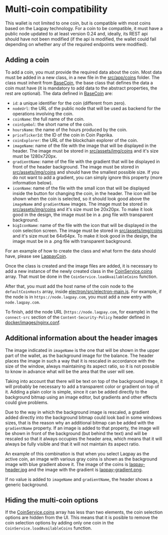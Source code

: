 # Multi-coin compatibility

This wallet is not limited to one coin, but is compatible with most coins based on the Laqpay technology. For a
coin to be compatible, it must have a public node updated to at least version 0.24 and, ideally, its REST api
should have not been modified (if the api is modified, the wallet could fail depending on whether any of the
required endpoints were modified).

## Adding a coin

To add a coin, you must provide the required data about the coin. Most data must be added in a new class, in a new
file in the [src/app/coins](src/app/coins) folder. The class must inherit from
[BaseCoin](src/app/coins/basecoin.ts), the base class that defines the data a coin must have (it is mandatory to
add data to the abstract properties, the rest are optional). The data defined
in [BaseCoin](src/app/coins/basecoin.ts) are:

- `id`: a unique identifier for the coin (different from zero).
- `nodeUrl`: the URL of the public node that will be used as backend for the operations involving the coin.
- `coinName`: the full name of the coin.
- `coinSymbol`: the short name of the coin.
- `hoursName`: the name of the hours produced by the coin.
- `priceTickerId`: the ID of the coin in Coin Paprika.
- `coinExplorer`: the URL of the blockchain explorer of the coin.
- `imageName`: name of the file with the image that will be displayed in the header. The image must be stored in
[src/assets/img/coins](src/assets/img/coins) and it's size must be 1280x720px.
- `gradientName`: name of the file with the gradient that will be displayed in front of the header background.
The image must be stored in [src/assets/img/coins](src/assets/img/coins) and should have the smallest possible
size. If you do not want to add a gradient, you can simply ignore this property (more information below).
- `iconName`: name of the file with the small icon that will be displayed inside the button for changing the coin,
in the header. The icon will be shown when the coin is selected, so it should look good above the `imageName` and
`gradientName` images. The image must be stored in [src/assets/img/coins](src/assets/img/coins) and it's size
must be 20x20px. To make it look good in the design, the image must be in a .png file with transparent background.
- `bigIconName`: name of the file with the icon that will be displayed in the coin selection screen. The image must
be stored in [src/assets/img/coins](src/assets/img/coins) and it's size must be 64x64px. To make it look good in
the design, the image must be in a .png file with transparent background.

For an example of how to create the class and what form the data should have, please see
[LaqpayCoin](src/app/coins/laqpay.coin.ts).

Once the class is created and the image files are added, it is necessary to add a new instance of the newly created
class in the [CoinService.coins](src/app/services/coin.service.ts) array. That must be done in the
`CoinService.loadAvailableCoins` function.

After that, you must add the host name of the coin node to the `defaultCoinHosts` array, inside
[electron/src/electron-main.js](electron/src/electron-main.js). For example, if the node is in
`https://node.laqpay.com`, you must add a new entry with `node.laqpay.com`.

To finish, add the node URL (`https://node.laqpay.com`, for example) in the `connect-src` section of the
`Content-Security-Policy` header defined in [docker/images/nginx.conf](docker/images/nginx.conf).

## Additional information about the header images

The image indicated in `imageName` is the one that will be shown in the upper part of the wallet, as the background
image for the balance. The header places the image in such a way that it is rescaled in accordance with the size of
the window, always maintaining its aspect ratio, so it is not possible to know in advance what will be the area that
the user will see.

Taking into account that there will be text on top of the background image, it will probably be necessary to add
a transparent color or gradient on top of it. Adding a plain color is simple, since it can be added directly to
the background bitmap using an image editor, but gradients and other effects could give problems.

Due to the way in which the background image is rescaled, a gradient added directly into the background bitmap could
look bad in some windows sizes, that is the reason why an additional bitmap can be added with the `gradientName`
property. If an image is added to that property, the image will be shown in front of the background (but behind the
text) and will be rescaled so that it always occupies the header area, which means that it will always be fully
visible and that it will not maintain its aspect ratio.

An example of this combination is that when you select Laqpay as the active coin, an image with various gray coins is
shown as the background image with blue gradient above it. The image of the coins is
[laqpay-header.jpg](src/assets/img/coins/laqpay-header.jpg) and the image with the gradient is 
[laqpay-gradient.png](src/assets/img/coins/laqpay-gradient.png).

If no value is added to `imageName` and `gradientName`, the header shows a generic background.

## Hiding the multi-coin options

If the [CoinService.coins](src/app/services/coin.service.ts) array has less than two elements, the coin selection
options are hidden from the UI. This means that it is posible to remove the coin selection options by adding only
one coin in the `CoinService.loadAvailableCoins` function.